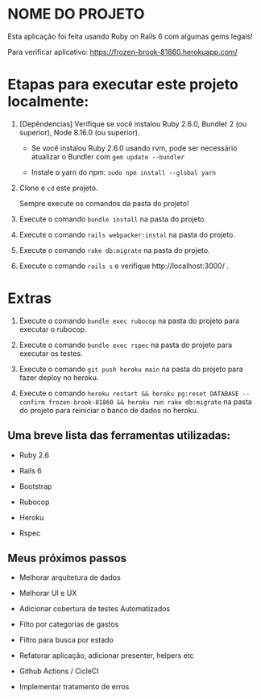 # NOME DO PROJETO

Esta aplicação foi feita usando Ruby on Rails 6 com algumas gems legais!

Para verificar aplicativo: https://frozen-brook-81860.herokuapp.com/


# Etapas para executar este projeto localmente:

1. [Depêndencias] Verifique se você instalou Ruby 2.6.0, Bundler 2 (ou superior), Node 8.16.0 (ou superior).

    * Se você instalou Ruby 2.6.0 usando rvm, pode ser necessário atualizar o Bundler com `gem update --bundler`

    * Instale o yarn do npm: `sudo npm install --global yarn`

2. Clone e `cd` este projeto.

	Sempre execute os comandos da pasta do projeto!

3. Execute o comando `bundle install` na pasta do projeto.

4. Execute o comando `rails webpacker:instal` na pasta do projeto.

5. Execute o comando `rake db:migrate` na pasta do projeto.

6. Execute o comando `rails s` e verifique  http://localhost:3000/ .


# Extras

1. Execute o comando `bundle exec rubocop` na pasta do projeto para executar o rubocop.

2. Execute o comando `bundle exec rspec` na pasta do projeto para executar os testes.

3. Execute o comando `git push heroku main` na pasta do projeto para fazer deploy no heroku.

4. Execute o comando `heroku restart && heroku pg:reset DATABASE --confirm frozen-brook-81860 && heroku run rake db:migrate` na pasta do projeto para reiniciar o banco de dados no heroku.


## Uma breve lista das ferramentas utilizadas:

* Ruby 2.6

* Rails 6

* Bootstrap

* Rubocop

* Heroku

* Rspec


## Meus próximos passos

* Melhorar arquitetura de dados

* Melhorar UI e UX

* Adicionar cobertura de testes Automatizados

* Filto por categorias de gastos

* Filtro para busca por estado

* Refatorar aplicação, adicionar presenter, helpers etc

* Github Actions / CicleCI

* Implementar tratamento de erros